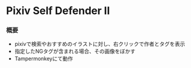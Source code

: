 # Pixiv Self Defender II

### 概要
- pixivで検索やおすすめのイラストに対し、右クリックで作者とタグを表示
- 指定したNGタグが含まれる場合、その画像をぼかす
- Tampermonkeyにて動作
